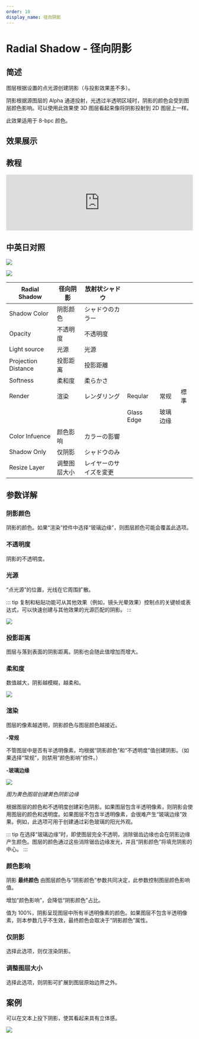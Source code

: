 ```yaml
---
order: 10
display_name: 径向阴影
---
```


# Radial Shadow - 径向阴影

## 简述

图层根据设置的点光源创建阴影（与投影效果差不多）。

阴影根据源图层的 Alpha 通道投射，光透过半透明区域时，阴影的颜色会受到图层颜色影响。可以使用此效果使 3D 图层看起来像将阴影投射到 2D
图层上一样。

此效果适用于 8-bpc 颜色。

## 效果展示

## 教程

<iframe src="https://player.bilibili.com/player.html?bvid=BV1e34y1X7Vj&page=96&high_quality=1" width="100%" allowfullscreen="allowfullscreen" frameborder="0"></iframe>

## 中英日对照

![](https://cdn.yuelili.com/20211226014523.png)

![](https://cdn.yuelili.com/20211226014529.png)

| Radial Shadow       | 径向阴影     | 放射状シャドウ         |            |          |      |
| ------------------- | ------------ | ---------------------- | ---------- | -------- | ---- |
| Shadow Color        | 阴影颜色     | シャドウのカラー       |            |          |      |
| Opacity             | 不透明度     | 不透明度               |            |          |      |
| Light source        | 光源         | 光源                   |            |          |      |
| Projection Distance | 投影距离     | 投影距離               |            |          |      |
| Softness            | 柔和度       | 柔らかさ               |            |          |      |
| Render              | 渲染         | レンダリング           | Reqular    | 常规     | 標準 |
|                     |              |                        | Glass Edge | 玻璃边缘 |      |
| Color Infuence      | 颜色影响     | カラーの影響           |            |          |      |
| Shadow Only         | 仅阴影       | シャドウのみ           |            |          |      |
| Resize Layer        | 调整图层大小 | レイヤーのサイズを変更 |            |          |      |

## 参数详解

### 阴影颜色

阴影的颜色。如果“渲染”控件中选择“玻璃边缘”，则图层颜色可能会覆盖此选项。

### 不透明度

阴影的不透明度。

### 光源

“点光源”的位置，光线在它周围扩散。

::: tip
复制和粘贴功能可从其他效果（例如，镜头光晕效果）控制点的关键帧或表达式，可以快速创建与其他效果的光源匹配的阴影。
:::

![](https://cdn.yuelili.com/20211226015012.png)

### 投影距离

图层与落到表面的阴影距离。阴影也会随此值增加而增大。

### 柔和度

数值越大，阴影越模糊，越柔和。

![](https://cdn.yuelili.com/20211226015037.png)

### 渲染

图层的像素越透明，阴影颜色与图层颜色越接近。

**-常规**

不管图层中是否有半透明像素，均根据“阴影颜色”和“不透明度”值创建阴影。（如果选择“常规”，则禁用“颜色影响”控件。）

**-玻璃边缘**

![](https://cdn.yuelili.com/20211226024153.png)

_图为黄色图层创建黄色阴影边缘_

根据图层的颜色和不透明度创建彩色阴影。如果图层包含半透明像素，则阴影会使用图层的颜色和透明度。如果图层不包含半透明像素，会很难产生“玻璃边缘”效果。例如，此选项可用于创建通过彩色玻璃的阳光外观。

::: tip
在选择“玻璃边缘”时，即使图层完全不透明，消除锯齿边缘也会在阴影边缘产生颜色。图层的颜色通过这些消除锯齿边缘发光，并且“阴影颜色”将填充阴影的中心。
:::

### 颜色影响

阴影 **最终颜色** 由图层颜色与“阴影颜色”参数共同决定，此参数控制图层颜色影响值。

增加“颜色影响”，会降低“阴影颜色”占比。

值为 100%，阴影呈现图层中所有半透明像素的颜色。如果图层不包含半透明像素，则本参数几乎不生效，最终颜色会取决于“阴影颜色”属性。

### 仅阴影

选择此选项，则仅渲染阴影。

### 调整图层大小

选择此选项，则阴影可扩展到图层原始边界之外。

## 案例

可以在文本上投下阴影，使其看起来具有立体感。

![](https://cdn.yuelili.com/20211226015114.png)

